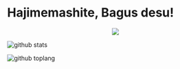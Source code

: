 <h1> Hajimemashite, Bagus desu! </h1>

<p align="center">
<img src="https://thumbs.gfycat.com/ImportantSafeBoutu-size_restricted.gif">


![github stats](https://github-readme-stats.vercel.app/api?username=yoihenken&show_icons=true)

![github toplang](https://github-readme-stats.vercel.app/api/top-langs/?username=yoihenken&layout=compact)
</p>
